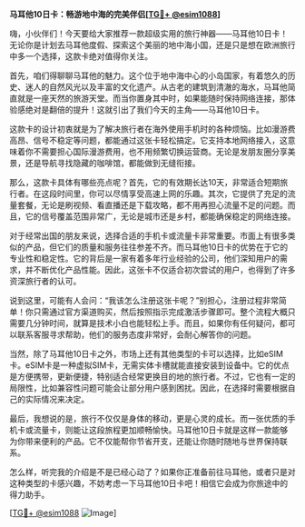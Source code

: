 **马耳他10日卡：畅游地中海的完美伴侣[[TG💪+ @esim1088](https://t.me/s/esim1088)]**

嗨，小伙伴们！今天要给大家推荐一款超级实用的旅行神器——马耳他10日卡！无论你是计划去马耳他度假、探索这个美丽的地中海小国，还是只是想在欧洲旅行中多一个选择，这款卡绝对值得你关注。

首先，咱们得聊聊马耳他的魅力。这个位于地中海中心的小岛国家，有着悠久的历史、迷人的自然风光以及丰富的文化遗产。从古老的建筑到清澈的海水，马耳他简直就是一座天然的旅游天堂。而当你置身其中时，如果能随时保持网络连接，那体验感绝对是翻倍的提升！这就引出了我们今天的主角——马耳他10日卡。

这款卡的设计初衷就是为了解决旅行者在海外使用手机时的各种烦恼。比如漫游费高昂、信号不稳定等问题，都能通过这张卡轻松搞定。它支持本地网络接入，这意味着你不需要担心国际漫游费用，也不用频繁切换运营商。无论是发朋友圈分享美景，还是导航寻找隐藏的咖啡馆，都能做到无缝衔接。

那么，这款卡具体有哪些亮点呢？首先，它的有效期长达10天，非常适合短期旅行者。在这段时间里，你可以尽情享受高速上网的乐趣。其次，它提供了充足的流量套餐，无论是刷视频、看直播还是下载攻略，都不用再担心流量不足的问题。而且，它的信号覆盖范围非常广，无论是城市还是乡村，都能确保稳定的网络连接。

对于经常出国的朋友来说，选择合适的手机卡或流量卡非常重要。市面上有很多类似的产品，但它们的质量和服务往往参差不齐。而马耳他10日卡的优势在于它的专业性和稳定性。它的背后是一家有着多年行业经验的公司，他们深知用户的需求，并不断优化产品性能。因此，这张卡不仅适合初次尝试的用户，也得到了许多资深旅行者的认可。

说到这里，可能有人会问：“我该怎么注册这张卡呢？”别担心，注册过程非常简单！你只需通过官方渠道购买，然后按照指示完成激活步骤即可。整个流程大概只需要几分钟时间，就算是技术小白也能轻松上手。而且，如果你有任何疑问，都可以联系客服寻求帮助，他们的服务态度非常好，会耐心解答你的问题。

当然，除了马耳他10日卡之外，市场上还有其他类型的卡可以选择，比如eSIM卡。eSIM卡是一种虚拟SIM卡，无需实体卡槽就能直接安装到设备中。它的优点是方便携带，更新便捷，特别适合经常更换目的地的旅行者。不过，它也有一定的局限性，比如兼容性问题可能会让部分用户感到困扰。因此，在选择时需要根据自己的实际情况来决定。

最后，我想说的是，旅行不仅仅是身体的移动，更是心灵的成长。而一张优质的手机卡或流量卡，则能让这段旅程更加顺畅愉快。马耳他10日卡就是这样一款能够为你带来便利的产品。它不仅能帮你节省开支，还能让你随时随地与世界保持联系。

怎么样，听完我的介绍是不是已经心动了？如果你正准备前往马耳他，或者只是对这种类型的卡感兴趣，不妨考虑一下马耳他10日卡吧！相信它会成为你旅途中的得力助手。

[[TG💪+ @esim1088](https://t.me/s/esim1088) ![Image](https://i.postimg.cc/4NQfJmqS/Snipaste-2025-05-13-00-14-12.png)]